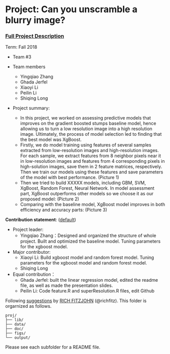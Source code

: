 # Project: Can you unscramble a blurry image? 


### [Full Project Description](doc/project3_desc.md)

Term: Fall 2018

+ Team #3
+ Team members
	+ Yingqiao Zhang
	+ Ghada Jerfel
	+ Xiaoyi Li
	+ Peilin Li
	+ Shiqing Long

+ Project summary: 
	+ In this project, we worked on assessing predictive models that improves on the gradient boosted stumps baseline model, hence allowing us to turn a low resolution image into a high resolution image. Ultimately, the process of model selection led to finding that the best model was XgBoost.
	+ Firstly, we do model training using features of several samples extracted from low-resolution images and high-resolution images. For each sample, we extract features from 8 neighbor pixels near it in low-resolution images and features from 4 corresponding pixels in high-solution images, save them in 2 feature matrices, respectively. Then we train our models using these features and save parameters of the model with best performance.
	(Picture 1)
	+ Then we tried to build XXXXX models, including GBM, SVM, XgBoost, Random Forest, Neural Network. In model assessment part, XgBoost outperforms other models so we choose it as our proposed model:
	(Picture 2)
	+ Comparing with the baseline model, XgBoost model improves in both efficiency and accuracy parts:
	(Picture 3)
	
	
	
**Contribution statement**: ([default](doc/a_note_on_contributions.md))
+ Project leader:
	+ Yingqiao Zhang：Designed and organized the structure of whole project. Built and optimized the baseline model. Tuning parameters for the xgboost model. 
+ Major contributor:
	+ Xiaoyi Li: Build xgboost model and random forest model. Tuning parameters for the xgboost model and random forest model.
	+ Shiqing Long
+ Equal contribution：
	+ Ghada Jerfel: built the linear regression model, edited the readme file, as well as made the presentation slides.
	+ Peilin Li: Code feature.R and superResolution.R files, edit Github 

Following [suggestions](http://nicercode.github.io/blog/2013-04-05-projects/) by [RICH FITZJOHN](http://nicercode.github.io/about/#Team) (@richfitz). This folder is orgarnized as follows.

```
proj/
├── lib/
├── data/
├── doc/
├── figs/
└── output/
```

Please see each subfolder for a README file.
